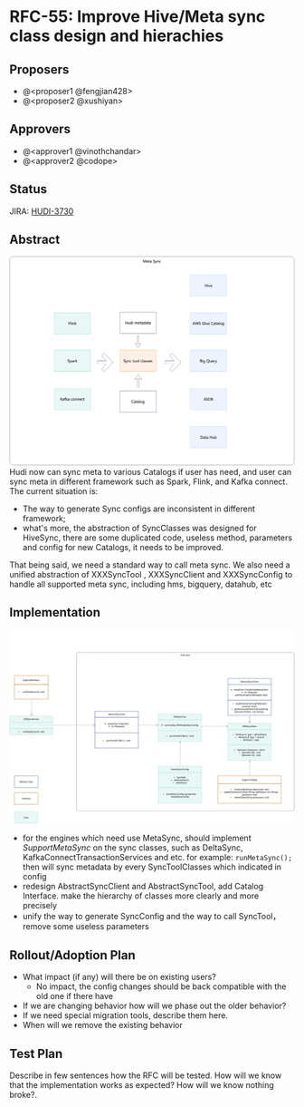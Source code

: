 <!--
  Licensed to the Apache Software Foundation (ASF) under one or more
  contributor license agreements.  See the NOTICE file distributed with
  this work for additional information regarding copyright ownership.
  The ASF licenses this file to You under the Apache License, Version 2.0
  (the "License"); you may not use this file except in compliance with
  the License.  You may obtain a copy of the License at

       http://www.apache.org/licenses/LICENSE-2.0

  Unless required by applicable law or agreed to in writing, software
  distributed under the License is distributed on an "AS IS" BASIS,
  WITHOUT WARRANTIES OR CONDITIONS OF ANY KIND, either express or implied.
  See the License for the specific language governing permissions and
  limitations under the License.
-->
# RFC-55: Improve Hive/Meta sync class design and hierachies



## Proposers

- @<proposer1 @fengjian428>
- @<proposer2 @xushiyan>

## Approvers
 - @<approver1 @vinothchandar>
 - @<approver2 @codope>

## Status

JIRA: [HUDI-3730](https://issues.apache.org/jira/browse/HUDI-3730)


## Abstract
![ArchitectureMetaSync.png](ArchitectureMetaSync.png)
Hudi now can sync meta to various Catalogs if user has need, and user can sync meta in different framework such as Spark, Flink, and Kafka connect. 
The current situation is:
* The way to generate Sync configs are inconsistent in different framework;
* what's more, the abstraction of SyncClasses was designed for HiveSync, there are some duplicated code, useless method, parameters and config for new Catalogs, it needs to be improved. 
 
That being said, we need a standard way to call meta sync. We also need a unified abstraction of XXXSyncTool , XXXSyncClient and XXXSyncConfig to handle all supported meta sync, including hms, bigquery, datahub, etc


## Implementation
![classDesigh.png](classDesigh.png)
* for the engines which need use MetaSync, should implement _SupportMetaSync_ on the sync classes, such as DeltaSync, KafkaConnectTransactionServices and etc. for example: `runMetaSync();` then will sync metadata by every SyncToolClasses which indicated in config
* redesign AbstractSyncClient and AbstractSyncTool, add Catalog Interface. make the hierarchy of classes more clearly and more precisely 
* unify the way to generate SyncConfig and the way to call SyncTool，remove some useless parameters

## Rollout/Adoption Plan

 - What impact (if any) will there be on existing users? 
   - No impact, the config changes should be back compatible with the old one if there have
 - If we are changing behavior how will we phase out the older behavior?
 - If we need special migration tools, describe them here.
 - When will we remove the existing behavior

## Test Plan

Describe in few sentences how the RFC will be tested. How will we know that the implementation works as expected? How will we know nothing broke?.